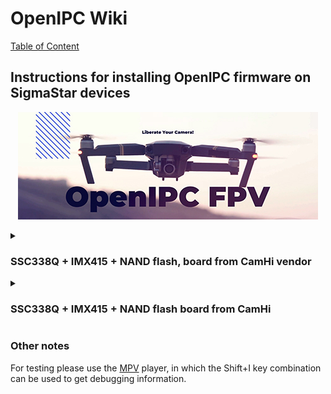 # OpenIPC Wiki
[Table of Content](../README.md)

Instructions for installing OpenIPC firmware on SigmaStar devices
-----------------------------------------------------------------

<p align="center">
  <img src="https://github.com/OpenIPC/wiki/blob/master/images/fpv-logo.jpg?raw=true" alt="Logo"/>
</p>


<details>
<summary><h3>SSC338Q + IMX415 + NAND flash, board from CamHi vendor</h3></summary>
&nbsp;

#### Quick note on experiments, will be revised and updated

* [The files for this experiment are temporarily available here](https://github.com/OpenIPC/sandbox-fpv/tree/master/sigmastar)

#### Prepare

Here is the sdcard firmware to install openipc to the nand flash.

- Connect your SD card to your computer, create a 1 GB partition on it, format it as FAT32 / VFAT.
- In Linux you just need to use the commands fdisk and mkfs.vfat
- Mount disk and unpack ssc338q_initramfs.zip and copy both files to the root directory.
- The UBOOT and uImage.ssc338q is used for the temporary sdcard system and to gain access to the nand flash.

#### Backup 

- The /dev/mtd0 uses the complete partition size of the nand flash, so this can also be used for a backup.
- But this might take some time, the backup to the sdcard is very slow.

```
nanddump -f /mnt/mmcblk0p1/backup-nand.bin /dev/mtd0
```

#### Install

The ssc338q-nand.bin includes the current distributor bootloader and nand ultimate firmware.

```
flash_eraseall /dev/mtd0
nandwrite /dev/mtd0 /mnt/mmcblk0p1/ssc338q-nand.bin
```

#### Buying a device (CamHi vendor)

- https://aliexpress.com/item/1005002879158570.html
</details>


<details>
<summary><h3>SSC338Q + IMX415 + NAND flash board from CamHi</h3></summary>
&nbsp;

#### Buying a device (Anjoy vendor)

- https://aliexpress.com/item/1005003738087454.html
</details>


### Other notes

For testing please use the [MPV](https://mpv.io/) player, in which the Shift+I key combination can be used to get debugging information.

